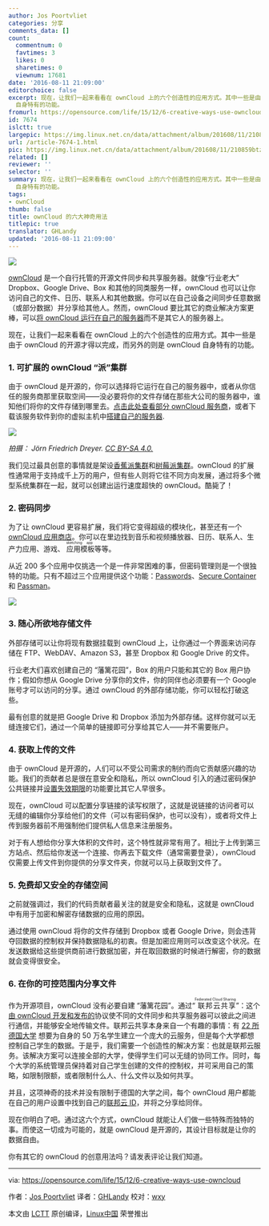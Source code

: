 ```yaml
---
author: Jos Poortvliet
categories: 分享
comments_data: []
count:
  commentnum: 0
  favtimes: 3
  likes: 0
  sharetimes: 0
  viewnum: 17681
date: '2016-08-11 21:09:00'
editorchoice: false
excerpt: 现在，让我们一起来看看在 ownCloud 上的六个创造性的应用方式。其中一些是由于 ownCloud 的开源才得以完成，而另外的则是 ownCloud
  自身特有的功能。
fromurl: https://opensource.com/life/15/12/6-creative-ways-use-owncloud
id: 7674
islctt: true
largepic: https://img.linux.net.cn/data/attachment/album/201608/11/210859btzszi7iru7uindr.jpg
url: /article-7674-1.html
pic: https://img.linux.net.cn/data/attachment/album/201608/11/210859btzszi7iru7uindr.jpg.thumb.jpg
related: []
reviewer: ''
selector: ''
summary: 现在，让我们一起来看看在 ownCloud 上的六个创造性的应用方式。其中一些是由于 ownCloud 的开源才得以完成，而另外的则是 ownCloud
  自身特有的功能。
tags:
- ownCloud
thumb: false
title: ownCloud 的六大神奇用法
titlepic: true
translator: GHLandy
updated: '2016-08-11 21:09:00'
---
```


![](/data/attachment/album/201608/11/210859btzszi7iru7uindr.jpg)


[ownCloud](https://owncloud.com/) 是一个自行托管的开源文件同步和共享服务器。就像“行业老大” Dropbox、Google Drive、Box 和其他的同类服务一样，ownCloud 也可以让你访问自己的文件、日历、联系人和其他数据。你可以在自己设备之间同步任意数据（或部分数据）并分享给其他人。然而，ownCloud 要比其它的商业解决方案更棒，可以[将 ownCloud 运行在自己的服务器](https://blogs.fsfe.org/mk/new-stickers-and-leaflets-no-cloud-and-e-mail-self-defense/)而不是其它人的服务器上。


现在，让我们一起来看看在 ownCloud 上的六个创造性的应用方式。其中一些是由于 ownCloud 的开源才得以完成，而另外的则是 ownCloud 自身特有的功能。


### 1. 可扩展的 ownCloud “派”集群


由于 ownCloud 是开源的，你可以选择将它运行在自己的服务器中，或者从你信任的服务商那里获取空间——没必要将你的文件存储在那些大公司的服务器中，谁知他们将你的文件存储到哪里去。[点击此处查看部分 ownCloud 服务商](https://owncloud.org/providers)，或者下载该服务软件到你的虚拟主机中[搭建自己的服务器](https://owncloud.org/install/#instructions-server).


![](/data/attachment/album/201608/11/210933wefg6ifjzvq3jq55.jpg)


*拍摄： Jörn Friedrich Dreyer. [CC BY-SA 4.0.](https://creativecommons.org/licenses/by-sa/4.0/)*


我们见过最具创意的事情就是架设[香蕉派集群](http://www.owncluster.de/)和[树莓派集群](https://christopherjcoleman.wordpress.com/2013/01/05/host-your-owncloud-on-a-raspberry-pi-cluster/)。ownCloud 的扩展性通常用于支持成千上万的用户，但有些人则将它往不同方向发展，通过将多个微型系统集群在一起，就可以创建出运行速度超快的 ownCloud。酷毙了！


### 2. 密码同步


为了让 ownCloud 更容易扩展，我们将它变得超级的模块化，甚至还有一个 [ownCloud 应用商店](https://apps.owncloud.com/)。你可以在里边找到音乐和视频播放器、日历、联系人、生产力应用、游戏、<ruby> 应用模板 <rp>  （ </rp> <rt>  sketching app </rt> <rp>  ） </rp></ruby>等等。


从近 200 多个应用中仅挑选一个是一件非常困难的事，但密码管理则是一个很独特的功能。只有不超过三个应用提供这个功能：[Passwords](https://apps.owncloud.com/content/show.php/Passwords?content=170480)、[Secure Container](https://apps.owncloud.com/content/show.php/Secure+Container?content=167268) 和 [Passman](https://apps.owncloud.com/content/show.php/Passman?content=166285)。


![](/data/attachment/album/201608/11/210934xbi2t48p46ph5cyi.png)


### 3. 随心所欲地存储文件


外部存储可以让你将现有数据挂载到 ownCloud 上，让你通过一个界面来访问存储在 FTP、WebDAV、Amazon S3，甚至 Dropbox 和 Google Drive 的文件。







行业老大们喜欢创建自己的 “藩篱花园”，Box 的用户只能和其它的 Box 用户协作；假如你想从 Google Drive 分享你的文件，你的同伴也必须要有一个 Google 账号才可以访问的分享。通过 ownCloud 的外部存储功能，你可以轻松打破这些。


最有创意的就是把 Google Drive 和 Dropbox 添加为外部存储。这样你就可以无缝连接它们，通过一个简单的链接即可分享给其它人——并不需要账户。


### 4. 获取上传的文件


由于 ownCloud 是开源的，人们可以不受公司需求的制约而向它贡献感兴趣的功能。我们的贡献者总是很在意安全和隐私，所以 ownCloud 引入的通过密码保护公共链接并[设置失效期限](https://owncloud.com/owncloud45-community/)的功能要比其它人早很多。


现在，ownCloud 可以配置分享链接的读写权限了，这就是说链接的访问者可以无缝的编辑你分享给他们的文件（可以有密码保护，也可以没有），或者将文件上传到服务器前不用强制他们提供私人信息来注册服务。







对于有人想给你分享大体积的文件时，这个特性就非常有用了。相比于上传到第三方站点、然后给你发送一个连接、你再去下载文件（通常需要登录），ownCloud 仅需要上传文件到你提供的分享文件夹，你就可以马上获取到文件了。


### 5. 免费却又安全的存储空间


之前就强调过，我们的代码贡献者最关注的就是安全和隐私，这就是 ownCloud 中有用于加密和解密存储数据的应用的原因。


通过使用 ownCloud 将你的文件存储到 Dropbox 或者 Google Drive，则会违背夺回数据的控制权并保持数据隐私的初衷。但是加密应用则可以改变这个状况。在发送数据给这些提供商前进行数据加密，并在取回数据的时候进行解密，你的数据就会变得很安全。


### 6. 在你的可控范围内分享文件


作为开源项目，ownCloud 没有必要自建 “藩篱花园”。通过“<ruby> 联邦云共享 <rp>  （ </rp> <rt>  Federated Cloud Sharing </rt> <rp>  ） </rp></ruby>”：这个[由 ownCloud 开发和发布的](http://karlitschek.de/2015/08/announcing-the-draft-federated-cloud-sharing-api/)协议使不同的文件同步和共享服务器可以彼此之间进行通信，并能够安全地传输文件。联邦云共享本身来自一个有趣的事情：有 [22 所德国大学](https://owncloud.com/customer/sciebo/) 想要为自身的 50 万名学生建立一个庞大的云服务，但是每个大学都想控制自己学生的数据。于是乎，我们需要一个创造性的解决方案：也就是联邦云服务。该解决方案可以连接全部的大学，使得学生们可以无缝的协同工作。同时，每个大学的系统管理员保持着对自己学生创建的文件的控制权，并可采用自己的策略，如限制限额，或者限制什么人、什么文件以及如何共享。







并且，这项神奇的技术并没有限制于德国的大学之间，每个 ownCloud 用户都能在自己的用户设置中找到自己的[联邦云 ID](https://owncloud.org/federation/)，并将之分享给同伴。


现在你明白了吧。通过这六个方式，ownCloud 就能让人们做一些特殊而独特的事。而使这一切成为可能的，就是 ownCloud 是开源的，其设计目标就是让你的数据自由。


你有其它的 ownCloud 的创意用法吗？请发表评论让我们知道。




---


via: <https://opensource.com/life/15/12/6-creative-ways-use-owncloud>


作者：[Jos Poortvliet](https://opensource.com/users/jospoortvliet) 译者：[GHLandy](https://github.com/GHLandy) 校对：[wxy](https://github.com/wxy)


本文由 [LCTT](https://github.com/LCTT/TranslateProject) 原创编译，[Linux中国](https://linux.cn/) 荣誉推出